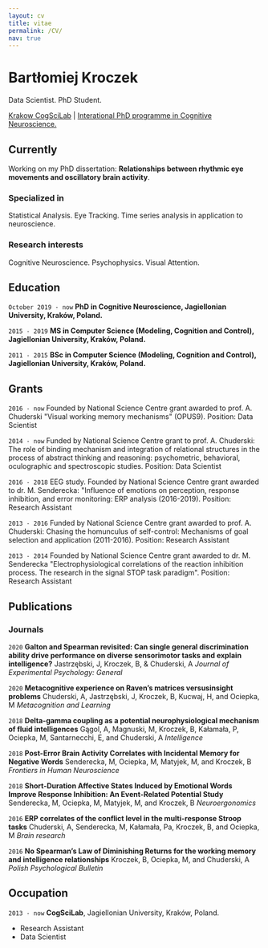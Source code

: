 ```yaml
---
layout: cv
title: vitae
permalink: /CV/
nav: true
---
```


# Bartłomiej Kroczek

Data Scientist. PhD Student. 

<div id="webaddress">
<a href="https://cogscigroup.kognitywistyka.uj.edu.pl/">Krakow CogSciLab</a>
| <a href="http://2019.cognes.psychologia.uj.edu.pl/">Interational PhD programme in Cognitive Neuroscience.</a>
</div>


## Currently

Working on my PhD dissertation: **Relationships between rhythmic eye movements and oscillatory brain activity**.

### Specialized in

Statistical Analysis. Eye Tracking. Time series analysis in application to neuroscience. 


### Research interests

Cognitive Neuroscience. Psychophysics. Visual Attention. 


## Education

`October 2019 - now`
__PhD in Cognitive Neuroscience, Jagiellonian University, Kraków, Poland.__

`2015 - 2019`
__MS in Computer Science (Modeling, Cognition and Control), Jagiellonian University, Kraków, Poland.__

`2011 - 2015`
__BSc in Computer Science (Modeling, Cognition and Control), Jagiellonian University, Kraków, Poland.__



## Grants

`2016 - now`
Founded by National Science Centre grant awarded to prof. A. Chuderski "Visual working memory mechanisms" (OPUS9). Position: Data Scientist

`2014 - now`
Funded by National Science Centre grant to prof. A. Chuderski: The role of binding mechanism and integration of relational structures in the process of abstract thinking and reasoning: psychometric, behavioral, oculographic and spectroscopic studies. Position: Data Scientist

`2016 - 2018`
EEG study. Founded by National Science Centre grant awarded to dr. M. Senderecka: "Influence of emotions on perception, response inhibition, and error monitoring: ERP analysis (2016-2019). Position: Research Assistant

`2013 - 2016`
Funded by National Science Centre grant awarded to prof. A. Chuderski: Chasing the homunculus of self-control: Mechanisms of goal selection and application (2011-2016). Position: Research Assistant

`2013 - 2014`
Founded by National Science Centre grant awarded to dr. M. Senderecka "Electrophysiological correlations of the reaction inhibition process. The research in the signal STOP task paradigm". Position: Research Assistant


## Publications

### Journals

`2020`
**Galton and Spearman revisited: Can single general  discrimination ability drive performance on diverse sensorimotor tasks and explain intelligence?**
Jastrzębski, J, Kroczek, B, & Chuderski, A *Journal of Experimental Psychology: General*

`2020`
**Metacognitive experience on Raven’s matrices versusinsight problems** Chuderski, A, Jastrzębski, J, Kroczek, B, Kucwaj, H, and Ociepka, M *Metacognition and Learning*  

`2018`
**Delta-gamma coupling as a potential neurophysiological mechanism of fluid intelligences** Gągol, A, Magnuski, M, Kroczek, B, Kałamała, P, Ociepka, M, Santarnecchi, E, and Chuderski, A *Intelligence*  

`2018`
**Post-Error Brain Activity Correlates with Incidental Memory for Negative Words**  Senderecka, M, Ociepka, M, Matyjek, M, and Kroczek, B *Frontiers in Human Neuroscience*  

`2018`
**Short-Duration Affective States Induced by Emotional Words Improve Response Inhibition: An Event-Related Potential Study**  Senderecka, M, Ociepka, M, Matyjek, M, and Kroczek, B  *Neuroergonomics*  

`2016`
**ERP correlates of the conflict level in the multi-response Stroop tasks**  Chuderski, A, Senderecka, M, Kałamała, Pa, Kroczek, B, and Ociepka, M  *Brain research*  

`2016`
**No Spearman’s Law of Diminishing Returns for the working memory and intelligence relationships**  Kroczek, B, Ociepka, M, and Chuderski, A  *Polish Psychological Bulletin*  

## Occupation

`2013 - now`
__CogSciLab__, Jagiellonian University, Kraków, Poland.
- Research Assistant
- Data Scientist

